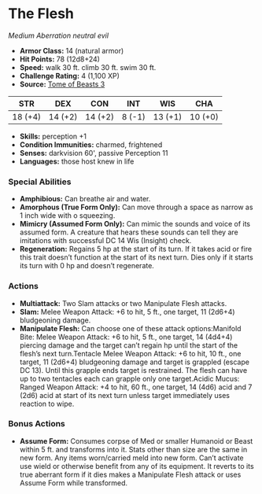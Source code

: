 # The Flesh

*Medium* *Aberration* *neutral evil*

- **Armor Class:** 14 (natural armor)
- **Hit Points:** 78 (12d8+24)
- **Speed:** walk 30 ft. climb 30 ft. swim 30 ft.
- **Challenge Rating:** 4 (1,100 XP)
- **Source:** [Tome of Beasts 3](https://koboldpress.com/kpstore/product/tome-of-beasts-2-for-5th-edition/)

| STR | DEX | CON | INT | WIS | CHA |
| --- | --- | --- | --- | --- | --- |
| 18 (+4) | 14 (+2) | 14 (+2) | 8 (-1) | 13 (+1) | 10 (+0) |

- **Skills:** perception +1
- **Condition Immunities:** charmed, frightened
- **Senses:** darkvision 60', passive Perception 11
- **Languages:** those host knew in life
### Special Abilities
- **Amphibious:** Can breathe air and water.
- **Amorphous (True Form Only):** Can move through a space as narrow as 1 inch wide with o squeezing.
- **Mimicry (Assumed Form Only):** Can mimic the sounds and voice of its assumed form. A creature that hears these sounds can tell they are imitations with successful DC 14 Wis (Insight) check.
- **Regeneration:** Regains 5 hp at the start of its turn. If it takes acid or fire this trait doesn’t function at the start of its next turn. Dies only if it starts its turn with 0 hp and doesn’t regenerate.
### Actions
- **Multiattack:** Two Slam attacks or two Manipulate Flesh attacks.
- **Slam:** Melee Weapon Attack: +6 to hit, 5 ft., one target, 11 (2d6+4) bludgeoning damage.
- **Manipulate Flesh:** Can choose one of these attack options:Manifold Bite: Melee Weapon Attack: +6 to hit, 5 ft., one target, 14 (4d4+4) piercing damage and the target can’t regain hp until the start of the flesh’s next turn.Tentacle Melee Weapon Attack: +6 to hit, 10 ft., one target, 11 (2d6+4) bludgeoning damage and target is grappled (escape DC 13). Until this grapple ends target is restrained. The flesh can have up to two tentacles each can grapple only one target.Acidic Mucus: Ranged Weapon Attack: +4 to hit, 60 ft., one target, 14 (4d6) acid and 7 (2d6) acid at start of its next turn unless target immediately uses reaction to wipe.
### Bonus Actions
- **Assume Form:** Consumes corpse of Med or smaller Humanoid or Beast within 5 ft. and transforms into it. Stats other than size are the same in new form. Any items worn/carried meld into new form. Can’t activate use wield or otherwise benefit from any of its equipment. It reverts to its true aberrant form if it dies makes a Manipulate Flesh attack or uses Assume Form while transformed.
